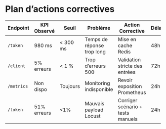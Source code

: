 # Plan d’actions correctives 

| Endpoint   | KPI Observé  | Seuil    | Problème                  | Action Corrective                    | Délai |
|------------|--------------|----------|---------------------------|--------------------------------------|-------|
| `/token`   | 980 ms       | < 300 ms | Temps de réponse trop long| Mise en cache Redis                  | 48h   |
| `/client`  | 5% erreurs   | < 1 %    | Trop d’erreurs 500        | Validation stricte des entrées       | 72h   |
| `/metrics` | Non dispo    | Toujours | Monitoring indisponible   | Revoir exposition Prometheus         | 24h   |
| `/token  ` | 51% erreurs  | <1%      | Mauvais payload Locust    | Corriger scénario + tests manuels    | 24h   |

